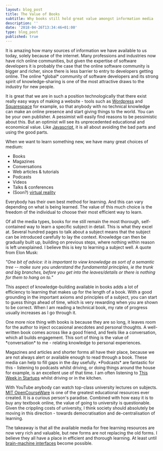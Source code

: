 ```yaml
---
layout: blog_post
title: The Value of Books
subtitle: Why books still hold great value amongst information media
description: ''
date: '2018-04-26T13:34:46+01:00'
type: blog_post
published: true
---
```

It is amazing how many sources of information we have available to us today, solely because of the internet. Many professions and industries now have rich online communities, but given the expertise of software developers it is probably the case that the online software community is bigger and richer, since there is less barrier to entry to developers getting online. The online \*global\* community of software developers and its strong spirit of knowledge-sharing is one of the most attractive draws to the industry for new people. 

It is great that we are in such a position technologically that there exist really easy ways of making a website - tools such as [Wordpress](https://wordpress.com/) and [Squarespace](https://www.squarespace.com) for example, so that anybody with no technical knowledge can make an online presence and start giving things to the world. You can be your own publisher. A pessimist will easily find reasons to be pessimistic about this. But an optimist will see its unprecedented educational and economical value. Like [Javascript](https://www.youtube.com/watch?v=JxAXlJEmNMg&list=PLgEN6Yip8UBKt4j7_KJhhAMnggkA-5svC), it is all about avoiding the bad parts and using the good parts.

When we want to learn something new, we have many great choices of medium:

* Books
* Magazines
* Conversations
* Web articles & tutorials
* Podcasts
* Videos
* Talks & conferences
* (Soon?) [virtual reality](https://www.youtube.com/watch?v=EXYzj6qwCCk)

Everybody has their own best method for learning. And this can vary depending on what is being learned. The value of this much choice is the freedom of the individual to choose their most efficient way to learn.

Of all the media types, books for me still remain the most thorough, self-contained way to learn a specific subject in detail. This is what they excel at. Several hundred pages to talk about a subject means that the subject can be introduced carefully to lay the context. Knowledge can then be gradually built up, building on previous steps, where nothing within reason is left unexplained. I believe this is key to learning a subject well. A quote from Elon Musk:

_"One bit of advice: it is important to view knowledge as sort of a semantic tree -- make sure you understand the fundamental principles, ie the trunk and big branches, before you get into the leaves/details or there is nothing for them to hang on to."_

This aspect of knowledge-building available in books adds a lot of efficiency to learning that makes up for the length of a book. With a good grounding in the important axioms and principles of a subject, you can start to guess things ahead of time, which is very rewarding when you are shown to be correct. When I am reading a technical book, my rate of progress usually increases as I go through it.

One more nice thing with books is because they are so long, it leaves room for the author to inject occasional anecdotes and personal thoughts. A well-written book comes across like a good friend, and feels like a conversation, which all builds engagement. This sort of thing is the value of \*conversation\* to me - relating knowledge to personal experiences.

Magazines and articles and shorter forms all have their place, because we are not always alert or available enough to read through a book. These media can help to fill gaps in the day usefully. \*Podcasts\* are fantastic for this - listening to podcasts whilst driving, or doing things around the house for example, is an excellent use of that time. I am often listening to [This Week in Startups](http://thisweekinstartups.com/) whilst driving or in the kitchen.

With YouTube anybody can watch top-class university lectures on subjects. [MIT OpenCourseWare](https://www.youtube.com/user/MIT) is one of the greatest educational resources ever created. It is a curious person's paradise. Combined with how easy it is to buy any textbook online, the value of going to university is questionable. Given the crippling costs of university, I think society should absolutely be moving in this direction - towards democratisation and de-centralisation of learning.

The takeaway is that all the available media for free learning resources are now very rich and valuable, but new forms are not replacing the old forms. I believe they all have a place in efficient and thorough learning. At least until [brain-machine interfaces](https://www.neuralink.com/) become possible.

